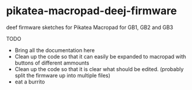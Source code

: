 # pikatea-macropad-deej-firmware
deef firmware sketches for Pikatea Macropad for GB1, GB2 and GB3

TODO
* Bring all the documentation here
* Clean up the code so that it can easily be expanded to macropad with buttons of different ammounts
* Clean up the code so that it is clear what should be edited. (probably split the firmware up into multiple files)
* eat a burrito

